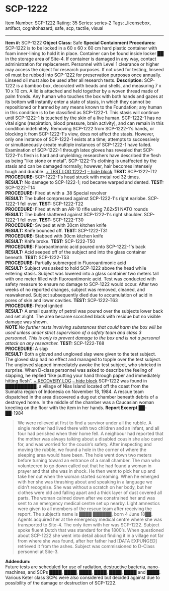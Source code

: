 # SCP-1222
Item Number: SCP-1222
Rating: 35
Series: series-2
Tags: _licensebox, artifact, cognitohazard, safe, scp, tactile, visual

---

**Item #:** SCP-1222
**Object Class:** Safe
**Special Containment Procedures:** SCP-1222 is to be locked in a 60 x 60 x 60 cm hard plastic container with foam inner-lining to hold it in place. Container can be found inside locker ██ in the storage area of Site-4. If container is damaged in any way, contact administration for replacement. Personnel with Level 1 clearance or higher may access the object for research purposes.
If not used for testing, linseed oil must be rubbed into SCP-1222 for preservation purposes once annually. Linseed oil must also be used after all research tests.
**Description:** SCP-1222 is a bamboo box, decorated with beads and shells, and measuring 7 x 10 x 10 cm. A lid is attached and held together by a woven thread made of palm fronds. Any human who touches the box with both hands and gazes at its bottom will instantly enter a state of stasis, in which they cannot be repositioned or harmed by any means known to the Foundation; any human in this condition is to be classified as SCP-1222-1. This stasis will continue until SCP-1222-1 is touched by the skin of a live human. SCP-1222-1 has no vital signs (respiration, blood pressure, brain activity), and can remain in this condition indefinitely. Removing SCP-1222 from SCP-1222-1's hands, or blocking it from SCP-1222-1's view, does not affect the stasis. However, only one instance of SCP-1222-1 exists at a time; attempts to successively or simultaneously create multiple instances of SCP-1222-1 have failed.
Examination of SCP-1222-1 through latex gloves has revealed that SCP-1222-1's flesh is hard and unyielding; researchers have described the flesh as being "like stone or metal". SCP-1222-1's clothing is unaffected by the stasis and can be damaged normally; however, hair becomes intensely tough and durable.
[\+ TEST LOG 1222-1](javascript:;)
[– hide block](javascript:;)
**TEST:** SCP-1222-T12  
**PROCEDURE:** SCP-1222-1's head struck with metal rod 32 times.  
**RESULT:** No damage to SCP-1222-1; rod became warped and dented.
**TEST:** SCP-1222-T14  
**PROCEDURE:** Fired at with a .38 Special revolver  
**RESULT:** The bullet compressed against SCP-1222-1's right earlobe. SCP-1222-1 fell over.
**TEST:** SCP-1222-T22  
**PROCEDURE:** Fired at with an AR-10 rifle using 7.62x51 NATO rounds  
**RESULT:** The bullet shattered against SCP-1222-1's right shoulder. SCP-1222-1 fell over.
**TEST:** SCP-1222-T30  
**PROCEDURE:** Swiped at with 30cm kitchen knife  
**RESULT:** Knife bounced off.
**TEST:** SCP-1222-T31  
**PROCEDURE:** Stabbed with 30cm kitchen knife  
**RESULT:** Knife broke.
**TEST:** SCP-1222-T50  
**PROCEDURE:** Fluoroantimonic acid poured onto SCP-1222-1's back  
**RESULT:** Acid seeped off of the subject and into the glass container beneath.
**TEST:** SCP-1222-T53  
**PROCEDURE:** Partially submerged in Fluoroantimonic acid  
**RESULT:** Subject was asked to hold SCP-1222 above the head while entering stasis. Subject was lowered into a glass container two meters tall with one meter filled with fluoroantimonic acid. Test was conducted with safety measure to ensure no damage to SCP-1222 would occur. After two weeks of no reported changes, subject was removed, cleaned, and reawakened. Subject subsequently died due to accumulation of acid in pores of skin and lower cavities.
**TEST:** SCP-1222-T63  
**PROCEDURE:** Petrol ignited  
**RESULT:** A small quantity of petrol was poured over the subjects lower back and set alight. The area became scorched black with residue but no visible damage was shown.  
**NOTE** _No further tests involving substances that could harm the box will be used unless under strict supervision of a safety team and class 3 personnel. This is only to prevent damage to the box and is not a personal attack on any researcher._
**TEST:** SCP-1222-T68  
**PROCEDURE:** A slap  
**RESULT:** Both a gloved and ungloved slap were given to the test subject. The gloved slap had no effect and managed to topple over the test subject. The ungloved slapped immediately awoke the test subject, who shrieked in surprise. When D-class personnel was asked to describe the feeling of slapping, he replied “like putting your hand through paper and immediately hitting flesh”.
[\+ RECOVERY LOG](javascript:;)
[– hide block](javascript:;)
SCP-1222 was found in ██████████, a village of Nias Island located off the coast from the Sumatra region of Indonesia on November 18, 1984. A rescue team dispatched in the area discovered a dug out chamber beneath debris of a destroyed home. In the middle of the chamber was a Caucasian woman kneeling on the floor with the item in her hands.
**Report Excerpt** ██-██-1984
> We were relieved at first to find a survivor under all the rubble. A single mother had lived there with two children and an infant, and all four had perished when their home fell. A neighbour had reported that the mother was always talking about a disabled cousin she also cared for, and was worried for the cousin’s safety. After inspecting and moving the rubble, we found a hole in the corner of where the sleeping area would have been. The hole went down two meters before turning toward an entrance of a small chamber. The man who volunteered to go down called out that he had found a woman in prayer and that she was in shock. He then went to pick her up and take her out when the woman started screaming. When he emerged with her she was thrashing about and speaking in a language we didn’t recognise. She was without a scratch on her body, but her clothes were old and falling apart and a thick layer of dust covered all parts. The woman calmed down after we constrained her and was sent to an emergency medical centre set up nearby.
Light amnestics were given to all members of the rescue team after receiving the report.
The subject’s name is ████ ██████, born 4 June 18██. Agents acquired her at the emergency medical centre where she was transported to Site-4. The only item with her was SCP-1222. Subject spoke fluent Dutch that was standard for the 1800’s. When questioned about SCP-1222 she went into detail about finding it in a village not far from where she was found, after her father had [DATA EXPUNGED] retrieved it from the ashes. Subject was commissioned to D-Class personnel at Site-3.
  
**Addendum:**  
Future tests are scheduled for use of radiation, destructive bacteria, nano-machines, and SCPs ████, ████, ████, ████, ████, ████ and ████. Various Keter class SCPs were also considered but decided against due to possibility of the damage or destruction of SCP-1222. 